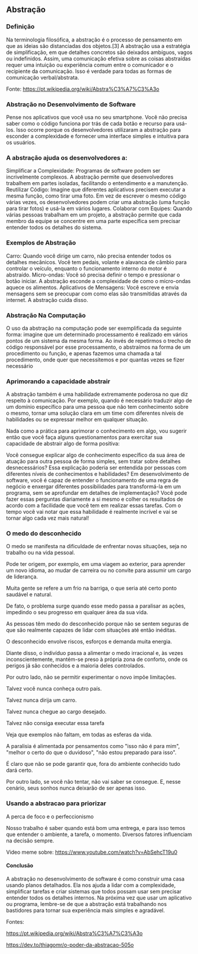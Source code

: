 ## Abstração

### Definição

Na terminologia filosófica, a abstração é o processo de pensamento em que as ideias são distanciadas dos objetos.[3] A abstração usa a estratégia de simplificação, em que detalhes concretos são deixados ambíguos, vagos ou indefinidos. Assim, uma comunicação efetiva sobre as coisas abstraídas requer uma intuição ou experiência comum entre o comunicador e o recipiente da comunicação. Isso é verdade para todas as formas de comunicação verbal/abstrata.

Fonte: https://pt.wikipedia.org/wiki/Abstra%C3%A7%C3%A3o

### Abstração no Desenvolvimento de Software

Pense nos aplicativos que você usa no seu smartphone. Você não precisa saber como o código funciona por trás de cada botão e recurso para usá-los. Isso ocorre porque os desenvolvedores utilizaram a abstração para esconder a complexidade e fornecer uma interface simples e intuitiva para os usuários.

### A abstração ajuda os desenvolvedores a:

Simplificar a Complexidade: Programas de software podem ser incrivelmente complexos. A abstração permite que desenvolvedores trabalhem em partes isoladas, facilitando o entendimento e a manutenção.
Reutilizar Código: Imagine que diferentes aplicativos precisem executar a mesma função, como tirar uma foto. Em vez de escrever o mesmo código várias vezes, os desenvolvedores podem criar uma abstração (uma função para tirar fotos) e usá-la em vários lugares.
Colaborar com Equipes: Quando várias pessoas trabalham em um projeto, a abstração permite que cada membro da equipe se concentre em uma parte específica sem precisar entender todos os detalhes do sistema.

### Exemplos de Abstração

Carro: Quando você dirige um carro, não precisa entender todos os detalhes mecânicos. Você tem pedais, volante e alavanca de câmbio para controlar o veículo, enquanto o funcionamento interno do motor é abstraído.
Micro-ondas: Você só precisa definir o tempo e pressionar o botão iniciar. A abstração esconde a complexidade de como o micro-ondas aquece os alimentos.
Aplicativos de Mensagens: Você escreve e envia mensagens sem se preocupar com como elas são transmitidas através da internet. A abstração cuida disso.

### Abstração Na Computação
O uso da abstração na computação pode ser exemplificada da seguinte forma: imagine que um determinado processamento é realizado em vários pontos de um sistema da mesma forma. Ao invés de repetirmos o trecho de código responsável por esse processamento, o abstraímos na forma de um procedimento ou função, e apenas fazemos uma chamada a tal procedimento, onde quer que necessitemos e por quantas vezes se fizer necessário

### Aprimorando a capacidade abstrair

A abstração também é uma habilidade extremamente poderosa no que diz respeito à comunicação. Por exemplo, quando é necessário traduzir algo de um domínio específico para uma pessoa que não tem conhecimento sobre o mesmo, tornar uma solução clara em um time com diferentes níveis de habilidades ou se expressar melhor em qualquer situação.

Nada como a prática para aprimorar o conhecimento em algo, vou sugerir então que você faça alguns questionamentos para exercitar sua capacidade de abstrair algo de forma positiva:

Você consegue explicar algo de conhecimento específico da sua área de atuação para outra pessoa de forma simples, sem tratar sobre detalhes desnecessários?
Essa explicação poderia ser entendida por pessoas com diferentes níveis de conhecimentos e habilidades?
Em desenvolvimento de software, você é capaz de entender o funcionamento de uma regra de negócio e enxergar diferentes possibilidades para transformá-la em um programa, sem se aprofundar em detalhes de implementação?
Você pode fazer essas perguntas diariamente a si mesmo e colher os resultados de acordo com a facilidade que você tem em realizar essas tarefas. Com o tempo você vai notar que essa habilidade é realmente incrível e vai se tornar algo cada vez mais natural!


### O medo do desconhecido

O medo se manifesta na dificuldade de enfrentar novas situações, seja no trabalho ou na vida pessoal.

Pode ter origem, por exemplo, em uma viagem ao exterior, para aprender um novo idioma, ao mudar de carreira ou no convite para assumir um cargo de liderança.

Muita gente se refere a um frio na barriga, o que seria até certo ponto saudável e natural.

De fato, o problema surge quando esse medo passa a paralisar as ações, impedindo o seu progresso em qualquer área da sua vida.

As pessoas têm medo do desconhecido porque não se sentem seguras de que são realmente capazes de lidar com situações até então inéditas.

O desconhecido envolve riscos, esforços e demanda muita energia.

Diante disso, o indivíduo passa a alimentar o medo irracional e, às vezes inconscientemente, mantém-se preso à própria zona de conforto, onde os perigos já são conhecidos e a maioria deles controlados.

Por outro lado, não se permitir experimentar o novo impõe limitações.

Talvez você nunca conheça outro país.

Talvez nunca dirija um carro.

Talvez nunca chegue ao cargo desejado.

Talvez não consiga executar essa tarefa

Veja que exemplos não faltam, em todas as esferas da vida.

A paralisia é alimentada por pensamentos como "isso não é para mim", "melhor o certo do que o duvidoso", "não estou preparado para isso".

É claro que não se pode garantir que, fora do ambiente conhecido tudo dará certo. 

Por outro lado, se você não tentar, não vai saber se consegue. E, nesse cenário, seus sonhos nunca deixarão de ser apenas isso.

### Usando a abstracao para priorizar

A perca de foco e o perfeccionismo

Nosso trabalho é saber quando está bom uma entrega, e para isso temos que entender o ambiente, a tarefa, o momento. Diversos fatores influenciam na decisão sempre.

Video meme sobre: https://www.youtube.com/watch?v=AbSehcT19u0


#### Conclusão

A abstração no desenvolvimento de software é como construir uma casa usando planos detalhados. Ela nos ajuda a lidar com a complexidade, simplificar tarefas e criar sistemas que todos possam usar sem precisar entender todos os detalhes internos. Na próxima vez que usar um aplicativo ou programa, lembre-se de que a abstração está trabalhando nos bastidores para tornar sua experiência mais simples e agradável.


Fontes: 

https://pt.wikipedia.org/wiki/Abstra%C3%A7%C3%A3o

https://dev.to/thiagomr/o-poder-da-abstracao-505o

